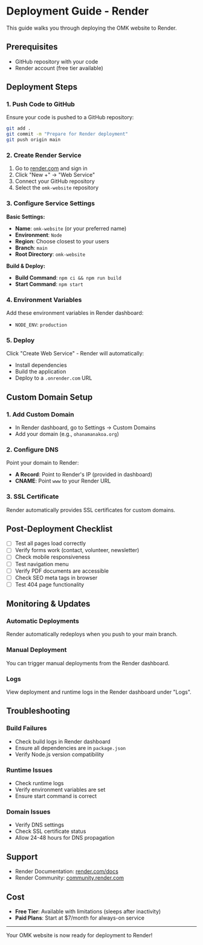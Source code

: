 # Deployment Guide - Render

This guide walks you through deploying the OMK website to Render.

## Prerequisites

- GitHub repository with your code
- Render account (free tier available)

## Deployment Steps

### 1. Push Code to GitHub

Ensure your code is pushed to a GitHub repository:

```bash
git add .
git commit -m "Prepare for Render deployment"
git push origin main
```

### 2. Create Render Service

1. Go to [render.com](https://render.com) and sign in
2. Click "New +" → "Web Service"
3. Connect your GitHub repository
4. Select the `omk-website` repository

### 3. Configure Service Settings

**Basic Settings:**
- **Name**: `omk-website` (or your preferred name)
- **Environment**: `Node`
- **Region**: Choose closest to your users
- **Branch**: `main`
- **Root Directory**: `omk-website`

**Build & Deploy:**
- **Build Command**: `npm ci && npm run build`
- **Start Command**: `npm start`

### 4. Environment Variables

Add these environment variables in Render dashboard:
- `NODE_ENV`: `production`

### 5. Deploy

Click "Create Web Service" - Render will automatically:
- Install dependencies
- Build the application
- Deploy to a `.onrender.com` URL

## Custom Domain Setup

### 1. Add Custom Domain
- In Render dashboard, go to Settings → Custom Domains
- Add your domain (e.g., `ohanamanakoa.org`)

### 2. Configure DNS
Point your domain to Render:
- **A Record**: Point to Render's IP (provided in dashboard)
- **CNAME**: Point `www` to your Render URL

### 3. SSL Certificate
Render automatically provides SSL certificates for custom domains.

## Post-Deployment Checklist

- [ ] Test all pages load correctly
- [ ] Verify forms work (contact, volunteer, newsletter)
- [ ] Check mobile responsiveness
- [ ] Test navigation menu
- [ ] Verify PDF documents are accessible
- [ ] Check SEO meta tags in browser
- [ ] Test 404 page functionality

## Monitoring & Updates

### Automatic Deployments
Render automatically redeploys when you push to your main branch.

### Manual Deployment
You can trigger manual deployments from the Render dashboard.

### Logs
View deployment and runtime logs in the Render dashboard under "Logs".

## Troubleshooting

### Build Failures
- Check build logs in Render dashboard
- Ensure all dependencies are in `package.json`
- Verify Node.js version compatibility

### Runtime Issues
- Check runtime logs
- Verify environment variables are set
- Ensure start command is correct

### Domain Issues
- Verify DNS settings
- Check SSL certificate status
- Allow 24-48 hours for DNS propagation

## Support

- Render Documentation: [render.com/docs](https://render.com/docs)
- Render Community: [community.render.com](https://community.render.com)

## Cost

- **Free Tier**: Available with limitations (sleeps after inactivity)
- **Paid Plans**: Start at $7/month for always-on service

---

Your OMK website is now ready for deployment to Render!